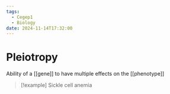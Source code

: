 ```yaml
---
tags:
  - Cegep1
  - Biology
date: 2024-11-14T17:32:00
---
```


# Pleiotropy

Ability of a [[gene]] to have multiple effects on the [[phenotype]]

> [!example] Sickle cell anemia